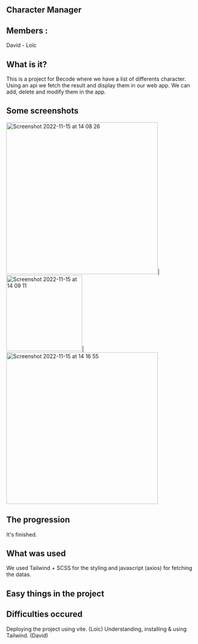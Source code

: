 ## Character Manager 

## Members : 
David - Loïc

## What is it? 
This is a project for Becode where we have a list of differents character. Using an api we fetch the result and display them in our web app. We can add, delete and modify them in the app.

## Some screenshots
<img width="400" alt="Screenshot 2022-11-15 at 14 08 26" src="https://user-images.githubusercontent.com/82212633/201927419-a0f43b32-1f7b-4203-9c2e-7c6276cc847d.png">|<img width="200" alt="Screenshot 2022-11-15 at 14 09 11" src="https://user-images.githubusercontent.com/82212633/201927661-d89b01b3-4ff8-4f8c-b19f-644057b164b8.png">|<img width="400" alt="Screenshot 2022-11-15 at 14 16 55" src="https://user-images.githubusercontent.com/82212633/201929070-0102898a-10e6-46d3-a8ae-793b4a0fe13f.png">

## The progression
It's finished.

## What was used
We used Tailwind + SCSS for the styling and javascript (axios) for fetching the datas.

## Easy things in the project


## Difficulties occured 
Deploying the project using vite. (Loïc)
Understanding, installing & using Tailwind. (David)


